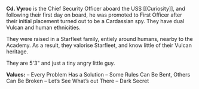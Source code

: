 **Cd. Vyroc** is the Chief Security Officer aboard the USS [[Curiosity]], and following their first day on board, he was promoted to First Officer after their initial placement turned out to be a Cardassian spy. They have dual Vulcan and human ethnicities.

They were raised in a Starfleet family, entiely around humans, nearby to the Academy. As a result, they valorise Starfleet, and know little of their Vulcan heritage.

They are 5'3" and just a tiny angry little guy.

**Values:**
– Every Problem Has a Solution
– Some Rules Can Be Bent, Others Can Be Broken
– Let’s See What’s out There
– Dark Secret